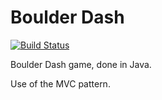 Boulder Dash
=====================

[![Build Status](https://travis-ci.org/valeriansaliou/boulder-dash.svg?branch=master)](https://travis-ci.org/valeriansaliou/boulder-dash)

Boulder Dash game, done in Java.

Use of the MVC pattern.